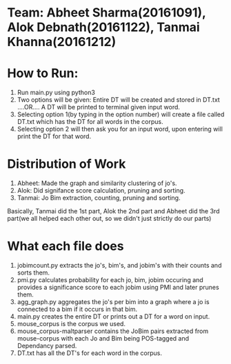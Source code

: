 # Team: Abheet Sharma(20161091), Alok Debnath(20161122), Tanmai Khanna(20161212)
# How to Run:
1.	Run main.py using python3
2.	Two options will be given: Entire DT will be created and stored in DT.txt ....OR.... A DT will be printed to terminal given input word.
3.	Selecting option 1(by typing in the option number) will create a file called DT.txt which has the DT for all words in the corpus.
4.	Selecting option 2 will then ask you for an input word, upon entering will print the DT for that word.



# Distribution of Work
1.	Abheet: Made the graph and similarity clustering of jo's.
2.	Alok: Did signifance score calculation, pruning and sorting.
3. 	Tanmai: Jo Bim extraction, counting, pruning and sorting.

Basically, Tanmai did the 1st part, Alok the 2nd part and Abheet did the 3rd part(we all helped each other out, so we didn't just strictly do our parts)


# What each file does
1.	jobimcount.py extracts the jo's, bim's, and jobim's with their counts and sorts them.
2.	pmi.py calculates probability for each jo, bim, jobim occuring and provides a significance score to each jobim using PMI and later prunes them.
3.	agg_graph.py aggregates the jo's per bim into a graph where a jo is connected to a bim if it occurs in that bim.
4.	main.py creates the entire DT or prints out a DT for a word on input.
5.	mouse_corpus is the corpus we used.
6.	mouse_corpus-maltparser contains the JoBim pairs extracted from mouse-corpus with each Jo and Bim being POS-tagged and Dependancy parsed.
7.	DT.txt has all the DT's for each word in the corpus. 

